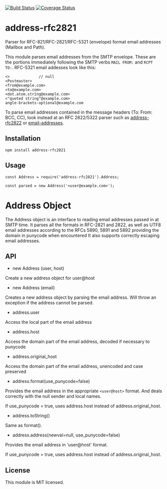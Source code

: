 [![Build Status][ci-img]][ci-url]
[![Coverage Status][cov-img]][cov-url]


# address-rfc2821

Parser for RFC-821/RFC-2821/RFC-5321 (envelope) format email addresses (Mailbox and Path).

This module parses email addresses from the SMTP envelope. These are the portions immediately following the SMTP verbs `MAIL FROM:` and `RCPT TO:`. RFC-5321 email addesses look like this:

````
<>             // null
<Postmaster>
<from@example.com>
<to@example.com>
<dot.atom.string@example.com>
<"quoted string"@example.com>
angle-brackets-optional@example.com
````

To parse email addresses contained in the message headers (To: From: BCC, CC), look instead at an RFC 2822/5322 parser such as [address-rfc2822](https://www.npmjs.com/package/address-rfc2822) or [email-addresses](https://www.npmjs.com/package/email-addresses).


Installation
------------

    npm install address-rfc2821

Usage
-----

    const Address = require('address-rfc2821').Address;

    const parsed = new Address('<user@example.com>');


# Address Object

The Address object is an interface to reading email addresses passed in at
SMTP time. It parses all the formats in RFC-2821 and 2822, as well as UTF8
email addresses according to the RFCs 5890, 5891 and 5892 providing the
domain in punycode when encountered It also supports correctly escaping
email addresses.

## API

* new Address (user, host)

Create a new address object for user@host

* new Address (email)

Creates a new address object by parsing the email address. Will throw an
exception if the address cannot be parsed.

* address.user

Access the local part of the email address

* address.host

Access the domain part of the email address, decoded if necessary to punycode

* address.original_host

Access the domain part of the email address, unencoded and case preserved

* address.format(use_punycode=false)

Provides the email address in the appropriate `<user@host>` format. And
deals correctly with the null sender and local names.

If use_punycode = true, uses address.host instead of address.original_host.

* address.toString()

Same as format().

* address.address(newval=null, use_punycode=false)

Provides the email address in 'user@host' format.

If use_punycode = true, uses address.host instead of address.original_host.

License
-------

This module is MIT licensed.


[ci-img]: https://github.com/haraka/node-address-rfc2821/actions/workflows/ci.yml/badge.svg
[ci-url]: https://github.com/haraka/node-address-rfc2821/actions/workflows/ci.yml
[cov-img]: https://codecov.io/github/haraka/node-address-rfc2821/coverage.svg?branch=master
[cov-url]: https://codecov.io/github/haraka/node-address-rfc2821?branch=master
